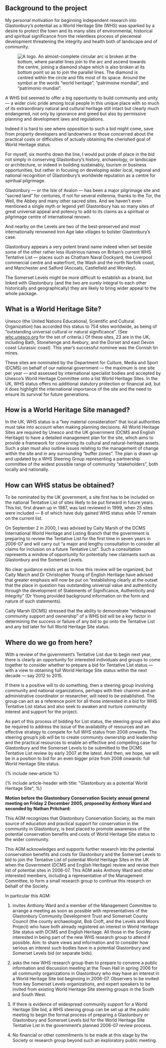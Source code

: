 Background to the project
-------------------------

My personal motivation for beginning independent research into
Glastonbury’s potential as a World Heritage Site (WHS) was sparked by a
desire to protect the town and its many sites of environmental,
historical and spiritual significance from the relentless process of
piecemeal development threatening the integrity and health both of
landscape and of community.

<figure>
<img src="../WHSemblem.png" alt="A logo. An almost-complete circular arc is broken at the bottom, where parallel lines join to the arc and ascend towards the centre, joining a diamond shape which is also broken at its bottom point so as to join the parallel lines. The diamond is centred within the circle and fills most of its space. Around the symbol ar the words “world heritage”, “patrimoine mondial”, and “patrimonio mundial”." class="inverted-in-dark-mode">
</figure>

A WHS bid seemed to offer a big opportunity to build community and
unity — a wider civic pride among local people in this unique place with
so much of its extraordinary natural and cultural heritage still intact
but clearly much endangered, not only by ignorance and greed but also by
permissive planning and development laws and regulations.

Indeed it is hard to see where opposition to such a bid might come,
save from property developers and landowners or those concerned about
the practical costs or difficulties of actually obtaining the cherished
goal of World Heritage status.

For myself, six months down the line, I would put pride of place in
the bid not simply in conserving Glastonbury’s history, archaeology, or
landscape or architecture, or indeed in building sustainably, tourism or
business opportunities, but rather in focusing on developing wider
local, regional and national recognition of Glastonbury’s worldwide
reputation as a centre for spiritual pilgrimage.

Glastonbury — or the Isle of Avalon — has been a major pilgrimage
site and “sacred land” for centuries, if not for several millennia,
thanks to the Tor, the Well, the Abbey and many other sacred sites. And
we haven’t even mentioned a single myth or legend yet! Glastonbury has
so many sites of great universal appeal and potency to add to its claims
as a spiritual or pilgrimage centre of international renown.

And nearby on the Levels are two of the best-preserved and most
internationally renowned Iron Age lake villages to bolster Glastonbury’s
case.

Glastonbury appears a very potent brand name indeed when set beside
some of the other rather less illustrious names on Britain’s current WHS
Tentative List — places such as Chatham Naval Dockyard, the Liverpool
commercial centre and waterfront, the Wash and the north Norfolk coast,
and Manchester and Salford (Ancoats, Castlefield and Worsley).

The Somerset Levels might be more difficult to establish as a brand,
but linked with Glastonbury (and the two are surely integral to each
other historically and geographically) they are likely to bring wider
appeal to the whole package.

What is a World Heritage Site?
------------------------------

Unesco (the United Nations Educational, Scientific and Cultural
Organization) has accorded this status to 754 sites worldwide, as being
of “outstanding universal cultural or natural significance”. (See
[whc.unesco.org](http://whc.unesco.org/) for the set of criteria.)
Of these sites, 23 are in the UK, including Bath, Stonehenge and
Avebury, and the Dorset and east Devon coast (Jurassic coast). This
year’s successful nominee was the Cornish tin mines.

These sites are nominated by the Department for Culture, Media and
Sport (DCMS) on behalf of our national government — the maximum is one
site per year — and assessed by international specialist bodies and
accepted by Unesco’s World Heritage Committee onto a list World Heritage
Sites. In the UK, WHS status offers no additional statutory protection
or financial aid, but it does highlight the international importance of
the site and the need to ensure its survival for future generations.

How is a World Heritage Site managed?
-------------------------------------

In the UK, WHS status is a “key material consideration” that local
authorities must take into account when making planning decisions. All
World Heritage Sites are required by Unesco and the UK government (DCMS
and English Heritage) to have a detailed management plan for the site,
which aims to provide a framework for conserving its cultural and
natural-heritage assets. Such a plan must also outline issues relating
to the management of change within the site and in any surrounding
“buffer zones”. The plan is drawn up and updated by a WHS Steering Group
representing a partnership committee of the widest possible range of
community “stakeholders”, both locally and nationally.

How can WHS status be obtained?
-------------------------------

To be nominated by the UK government, a site first has to be included on
the national Tentative List of sites likely to be put forward in future
years. This list, first drawn up in 1987, was last reviewed in 1999,
when 25 sites were included — 8 of which have duly gained WHS status
while 17 remain on the current list.

On September 2 in 2000, I was advised by Caity Marsh of the DCMS
International World Heritage and Listing Branch that the government is
preparing to review the Tentative List for the first time in seven years
in 2006-07 and will carry out “a major and lengthy consultation to
consider all claims for inclusion on a future Tentative List”. Such a
consultation represents a window of opportunity for potentially new
claimants such as Glastonbury and the Somerset Levels.

No clear guidance exists yet as to how this review will be organized,
but Caity March and Dr Christopher Young of English Heritage have
advised that greater emphasis will now be put on “establishing clearly
at the outset that the place in question has outstanding universal value
and authenticity through the development of Statements of Significance,
Authenticity and Integrity” (Dr Young provided background information on
the form and nature of such statements).

Caity Marsh (DCMS) stressed that the ability to demonstrate
“widespread community support and ownership” of a WHS bid will be a key
factor in determining the success or failure of any bid to go onto the
Tentative List and any bid later for full World Heritage Site status.

Where do we go from here?
-------------------------

With a review of the government’s Tentative List due to begin next year,
there is clearly an opportunity for interested individuals and groups to
come together to consider whether to prepare a bid for Tentative List
status — with a view to obtaining full World Heritage Site status within
the next decade — say 2012 to 2015.

If there is a positive will to do something, then a steering group
involving community and national organizations, perhaps with their
chairmn and an administrative coordinator or researcher, will need to be
established. The group can act as a reference point for all those
interested in a bid for WHS Tentative List status and also seek to
awaken and nurture community interest and support for the project.

As part of this process of bidding for List status, the steering
group will also be required to address the issue of the availability of
resources and an effective strategy to compete for full WHS status from
2008 onwards. The steering group’s job will be to create community
ownership and leadership and the practical resources to enable an
effective and compelling case for Glastonbury and the Somerset Levels to
be submitted to the DCMS Tentative List review by early 2007 at the
latest. And then, we hope, we will be in a position to bid for an even
bigger prize from 2008 onwards: full World Heritage Site status.

{% include new-article %}

{% include article-header with
	title: "Glastonbury as a potential World Heritage Site",
%}

<div class="boxout">

**Motion before the Glastonbury Conservation Society annual general
meeting on Friday 2 December 2005, proposed by Anthony Ward and seconded
by Nathan Pritchard:**

This AGM recognizes that Glastonbury Conservation Society, as the main
source of education and practical support for conservation in the
community in Glastonbury, is best placed to promote awareness of the
potential conservation benefits and costs of World Heritage Site status
to the wider community.

This AGM acknowledges and supports further research into the
potential conservation benefits and costs for Glastonbury and the
Somerset Levels to bid to join the Tentative List of potential World
Heritage Sites in the UK when the Government (DCMS and English Heritage)
review and revise their list of potential sites in 2006-07. This AGM
asks Anthony Ward and other interested members, including a
representative of the Management Committee, to form a small research
group to continue this research on behalf of the Society.

In particular this AGM:

1. invites Anthony Ward and a member of the Management Committee to
arrange a meeting as soon as possible with representatives of the
Glastonbury Community Development Trust and Somerset County Council (the
county archaeologist, Bob Croft, and the Levels and Moors Project) who
have both already registered an interest in World Heritage Site status
with DCMS and English Heritage. All those in the Society interested in
being part of the new WHS research group to attend if possible. Aim: to
share views and information and to consider how serious an interest such
bodies have in a potential Glastonbury and Somerset Levels bid (or
separate bids).

2. asks the new WHS research group then to prepare to convene a
public information and discussion meeting at the Town Hall in spring
2006 for all community organizations in Glastonbury who may have an
interest in a World Heritage Site bid beginning in 2006-07. Observers to
be invited from key Somerset Levels organizations, and expert speakers
to be invited from existing World Heritage Site steering groups in the
South and South West.

3. If there is evidence of widespread community support for a World
Heritage Site bid, a WHS steering group can be set up at the public
meeting to begin the formal process of preparing a Glastonbury or
Glastonbury and Somerset Levels bid for the World Heritage Site
Tentative List in the government’s planned 2006-07 review process.

4. No financial or other commitments to be made at this stage by the
Society or research group beyond such an exploratory public meeting.

</div>
